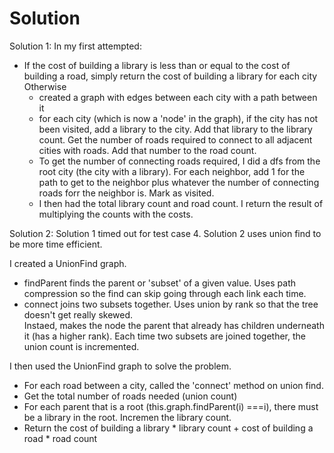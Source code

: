 # Solution

Solution 1:
  In my first attempted:
  - If the cost of building a library is less than or equal to the cost of building a road, simply return the cost of building a library for each city
  Otherwise
     - created a graph with edges between each city with a path between it
     - for each city (which is now a 'node' in the graph), if the city has not been visited, add a library to the city.  Add that library to the library count.  Get the number of roads required to connect to all adjacent cities with roads.  Add that number to the road count.
      - To get the number of connecting roads required, I did a dfs from the root city (the city with a library).  For each neighbor, add 1 for the path to get to the neighbor plus whatever the number of connecting roads forr the neighbor is.  Mark as visited.
    - I then had the total library count and road count.  I return the result of multiplying the counts with the costs.

Solution 2:
Solution 1 timed out for test case 4.  Solution 2 uses union find to be more time efficient.

I created a UnionFind graph.
- findParent finds the parent or 'subset' of a given value.  Uses path compression so the find can skip going through each link each time.
- connect joins two subsets together.  Uses union by rank so that the tree doesn't get really skewed.  
Instaed, makes the node the parent that already has children underneath it (has a higher rank).  Each time two subsets are joined together, the union count is incremented.

I then used the UnionFind graph to solve the problem.  
- For each road between a city, called the 'connect' method on union find.
- Get the total number of roads needed (union count)
- For each parent that is a root (this.graph.findParent(i) ===i), there must be a library in the root.  Incremen the library count.
- Return the cost of building a library * library count + cost of building a road * road count
